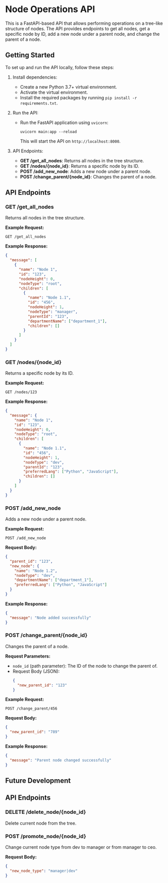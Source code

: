 # Node Operations API

This is a FastAPI-based API that allows performing operations on a tree-like structure of nodes. The API provides endpoints to get all nodes, get a specific node by ID, add a new node under a parent node, and change the parent of a node.

## Getting Started

To set up and run the API locally, follow these steps:

1. Install dependencies:
   - Create a new Python 3.7+ virtual environment.
   - Activate the virtual environment.
   - Install the required packages by running `pip install -r requirements.txt`.

2. Run the API:
   - Run the FastAPI application using `uvicorn`:
     ```
     uvicorn main:app --reload
     ```
     This will start the API on `http://localhost:8000`.

3. API Endpoints:
   - **GET /get_all_nodes**: Returns all nodes in the tree structure.
   - **GET /nodes/{node_id}**: Returns a specific node by its ID.
   - **POST /add_new_node**: Adds a new node under a parent node.
   - **POST /change_parent/{node_id}**: Changes the parent of a node.

## API Endpoints

### GET /get_all_nodes

Returns all nodes in the tree structure.

**Example Request:**
```
GET /get_all_nodes
```

**Example Response:**
```json
{
  "message": [
    {
      "name": "Node 1",
      "id": "123",
      "nodeHeight": 0,
      "nodeType": "root",
      "children": [
        {
          "name": "Node 1.1",
          "id": "456",
          "nodeHeight": 1,
          "nodeType": "manager",
          "parentId": "123",
          "departmentName": ["department_1"],
          "children": []
        }
      ]
    }
  ]
}
```

### GET /nodes/{node_id}

Returns a specific node by its ID.

**Example Request:**
```
GET /nodes/123
```

**Example Response:**
```json
{
  "message": {
    "name": "Node 1",
    "id": "123",
    "nodeHeight": 0,
    "nodeType": "root",
    "children": [
      {
        "name": "Node 1.1",
        "id": "456",
        "nodeHeight": 1,
        "nodeType": "dev",
        "parentId": "123",
        "preferredLang": ["Python", "JavaScript"],
        "children": []
      }
    ]
  }
}
```

### POST /add_new_node

Adds a new node under a parent node.

**Example Request:**
```
POST /add_new_node
```
**Request Body:**
```json
{
  "parent_id": "123",
  "new_node": {
    "name": "Node 1.2",
    "nodeType": "dev",
    "departmentName": ["department_1"],
    "preferredLang": ["Python", "JavaScript"]
  }
}
```

**Example Response:**
```json
{
  "message": "Node added successfully"
}
```

### POST /change_parent/{node_id}

Changes the parent of a node.

**Request Parameters:**
- `node_id` (path parameter): The ID of the node to change the parent of.
- Request Body (JSON):
  ```json
  {
    "new_parent_id": "123"
  }
  ```

**Example Request:**
```
POST /change_parent/456
```
**Request Body:**
```json
{
  "new_parent_id": "789"
}
```

**Example Response:**
```json
{
  "message": "Parent node changed successfully"
}
```

## Future Development

## API Endpoints

### DELETE /delete_node/{node_id}

Delete current node from the tree.

### POST /promote_node/{node_id}

Change current node type from dev to manager or from manager to ceo.

**Request Body:**
```json
{
  "new_node_type": "manager|dev"
}
```